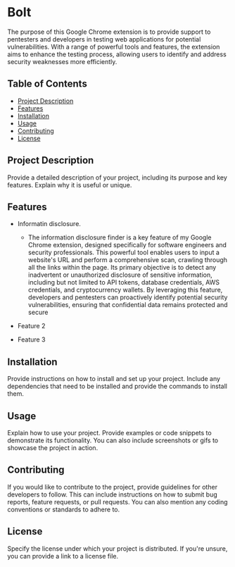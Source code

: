 
# Bolt

The purpose of this Google Chrome extension is to provide support to pentesters and developers in testing web applications for potential vulnerabilities. With a range of powerful tools and features, the extension aims to enhance the testing process, allowing users to identify and address security weaknesses more efficiently.

## Table of Contents

- [Project Description](#project-description)
- [Features](#features)
- [Installation](#installation)
- [Usage](#usage)
- [Contributing](#contributing)
- [License](#license)

## Project Description

Provide a detailed description of your project, including its purpose and key features. Explain why it is useful or unique.

## Features


- Informatin disclosure.

    - The information disclosure finder is a key feature of my Google Chrome extension, designed specifically for software engineers and security professionals. This powerful tool enables users to input a website's URL and perform a comprehensive scan, crawling through all the links within the page. Its primary objective is to detect any inadvertent or unauthorized disclosure of sensitive information, including but not limited to API tokens, database credentials, AWS credentials, and cryptocurrency wallets. By leveraging this feature, developers and pentesters can proactively identify potential security vulnerabilities, ensuring that confidential data remains protected and secure

- Feature 2
- Feature 3

## Installation

Provide instructions on how to install and set up your project. Include any dependencies that need to be installed and provide the commands to install them.

## Usage

Explain how to use your project. Provide examples or code snippets to demonstrate its functionality. You can also include screenshots or gifs to showcase the project in action.

## Contributing

If you would like to contribute to the project, provide guidelines for other developers to follow. This can include instructions on how to submit bug reports, feature requests, or pull requests. You can also mention any coding conventions or standards to adhere to.

## License

Specify the license under which your project is distributed. If you're unsure, you can provide a link to a license file.


